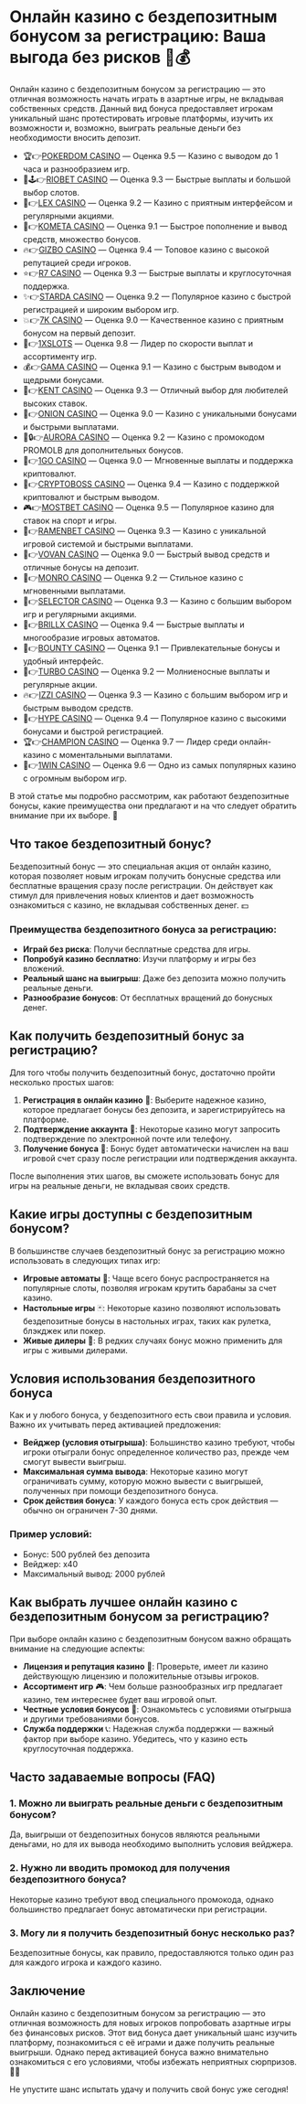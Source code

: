 # Онлайн казино с бездепозитным бонусом за регистрацию: Ваша выгода без рисков 🎰💰

Онлайн казино с бездепозитным бонусом за регистрацию — это отличная возможность начать играть в азартные игры, не вкладывая собственных средств. Данный вид бонуса предоставляет игрокам уникальный шанс протестировать игровые платформы, изучить их возможности и, возможно, выиграть реальные деньги без необходимости вносить депозит. 
- 🏆👉[POKERDOM CASINO](https://brandplay.link/Bxg7SC7H) — Оценка 9.5 — Казино с выводом до 1 часа и разнообразием игр.
- 🌟🕹️👉[RIOBET CASINO](https://brandplay.link/dtx89f2L) — Оценка 9.3 — Быстрые выплаты и большой выбор слотов.
- 🎲👉[LEX CASINO](https://brandplay.link/2HFTmBc8) — Оценка 9.2 — Казино с приятным интерфейсом и регулярными акциями.
- 🚀👉[KOMETA CASINO](https://brandplay.link/tLG15CCb) — Оценка 9.1 — Быстрое пополнение и вывод средств, множество бонусов.
- 🔥👉[GIZBO CASINO](https://gizbo-tea02.com/c8e962e89) — Оценка 9.4 — Топовое казино с высокой репутацией среди игроков.
- ⭐👉[R7 CASINO](https://brandplay.link/zPmNmTWG) — Оценка 9.3 — Быстрые выплаты и круглосуточная поддержка.
- ✨👉[STARDA CASINO](https://brandplay.link/cpFQbWKn) — Оценка 9.2 — Популярное казино с быстрой регистрацией и широким выбором игр.
- 💥👉[7K CASINO](https://brandplay.link/dd46bNgD) — Оценка 9.0 — Качественное казино с приятным бонусом на первый депозит.
- 💸👉[1XSLOTS](https://brandplay.link/R4xfxqdm) — Оценка 9.8 — Лидер по скорости выплат и ассортименту игр.
- 💰👉[GAMA CASINO](https://brandplay.link/zrZpLFTP) — Оценка 9.1 — Казино с быстрым выводом и щедрыми бонусами.
- 🎯👉[KENT CASINO](https://passage-through-deserts.com/de0514c15) — Оценка 9.3 — Отличный выбор для любителей высоких ставок.
- 🧅👉[ONION CASINO](https://obclk001-2d.top/click?offer_id=986&partner_id=10542&landing_id=1798&utm_medium=affiliate&sub_1=oncasino3) — Оценка 9.0 — Казино с уникальными бонусами и быстрыми выплатами.
- 🌌🔒👉[AURORA CASINO](https://10trafic-stat2.com/click/668546566bcc6313411604c7/6766/15114/subaccount?promocode=PROMOLB) — Оценка 9.2 — Казино с промокодом PROMOLB для дополнительных бонусов.
- 🚀👉[1GO CASINO](https://1go-ircp01.com/ce015f410) — Оценка 9.0 — Мгновенные выплаты и поддержка криптовалют.
- 🏦👉[CRYPTOBOSS CASINO](https://cryptobossc.online/d847bcfa9) — Оценка 9.4 — Казино с поддержкой криптовалют и быстрым выводом.
- 🎮👉[MOSTBET CASINO](https://ktbtis024ifqfn0mst.com/beQs) — Оценка 9.5 — Популярное казино для ставок на спорт и игры.
- 🍜👉[RAMENBET CASINO](https://get.saltyram.com/ru/registration?apkpop=0&partner=p24970p3296034p5526) — Оценка 9.3 — Казино с уникальной игровой системой и быстрыми выплатами.
- 🎰👉[VOVAN CASINO](https://vovan.site/d2375cf9b) — Оценка 9.0 — Быстрый вывод средств и отличные бонусы на депозит.
- 🎩👉[MONRO CASINO](https://mnr-ircp01.com/c3ce72a2c) — Оценка 9.2 — Стильное казино с мгновенными выплатами.
- 🎯👉[SELECTOR CASINO](https://gosel.pl/SELVK) — Оценка 9.3 — Казино с большим выбором игр и регулярными акциями.
- 💎👉[BRILLX CASINO](https://brillx.pub/BRIVK) — Оценка 9.4 — Быстрые выплаты и многообразие игровых автоматов.
- 🎁👉[BOUNTY CASINO](https://bounty-casino.de/BOVK) — Оценка 9.1 — Привлекательные бонусы и удобный интерфейс.
- 🚗👉[TURBO CASINO](https://turbo-casino.pro/TURVK) — Оценка 9.2 — Молниеносные выплаты и регулярные акции.
- 🔥👉[IZZI CASINO](https://izzi-fr03.com/ca7c8a7b7) — Оценка 9.3 — Казино с большим выбором игр и быстрым выводом средств.
- 🎉👉[HYPE CASINO](https://hypekaz.com/dc2f44ad0) — Оценка 9.4 — Популярное казино с высокими бонусами и быстрой регистрацией.
- 🏆👉[CHAMPION CASINO](https://champcasino.ink/pobeda/doa-hats?p80412p305331p112c) — Оценка 9.7 — Лидер среди онлайн-казино с моментальными выплатами.
- 🥇👉[1WIN CASINO](https://brandplay.link/6F5VqbyZ) — Оценка 9.6 — Одно из самых популярных казино с огромным выбором игр.

В этой статье мы подробно рассмотрим, как работают бездепозитные бонусы, какие преимущества они предлагают и на что следует обратить внимание при их выборе. 🎲

## Что такое бездепозитный бонус?

Бездепозитный бонус — это специальная акция от онлайн казино, которая позволяет новым игрокам получить бонусные средства или бесплатные вращения сразу после регистрации. Он действует как стимул для привлечения новых клиентов и дает возможность ознакомиться с казино, не вкладывая собственных денег. 💵

### Преимущества бездепозитного бонуса за регистрацию:
- **Играй без риска**: Получи бесплатные средства для игры.
- **Попробуй казино бесплатно**: Изучи платформу и игры без вложений.
- **Реальный шанс на выигрыш**: Даже без депозита можно получить реальные деньги.
- **Разнообразие бонусов**: От бесплатных вращений до бонусных денег.

## Как получить бездепозитный бонус за регистрацию?

Для того чтобы получить бездепозитный бонус, достаточно пройти несколько простых шагов:

1. **Регистрация в онлайн казино** 🎰: Выберите надежное казино, которое предлагает бонусы без депозита, и зарегистрируйтесь на платформе.
2. **Подтверждение аккаунта** 📧: Некоторые казино могут запросить подтверждение по электронной почте или телефону.
3. **Получение бонуса** 🎁: Бонус будет автоматически начислен на ваш игровой счет сразу после регистрации или подтверждения аккаунта.

После выполнения этих шагов, вы сможете использовать бонус для игры на реальные деньги, не вкладывая своих средств.

## Какие игры доступны с бездепозитным бонусом?

В большинстве случаев бездепозитный бонус за регистрацию можно использовать в следующих типах игр:

- **Игровые автоматы** 🎰: Чаще всего бонус распространяется на популярные слоты, позволяя игрокам крутить барабаны за счет казино.
- **Настольные игры** 🃏: Некоторые казино позволяют использовать бездепозитные бонусы в настольных играх, таких как рулетка, блэкджек или покер.
- **Живые дилеры** 🎥: В редких случаях бонус можно применить для игры с живыми дилерами.

## Условия использования бездепозитного бонуса

Как и у любого бонуса, у бездепозитного есть свои правила и условия. Важно их учитывать перед активацией предложения:

- **Вейджер (условия отыгрыша)**: Большинство казино требуют, чтобы игроки отыграли бонус определенное количество раз, прежде чем смогут вывести выигрыш.
- **Максимальная сумма вывода**: Некоторые казино могут ограничивать сумму, которую можно вывести с выигрышей, полученных при помощи бездепозитного бонуса.
- **Срок действия бонуса**: У каждого бонуса есть срок действия — обычно он ограничен 7-30 днями.

### Пример условий:
- Бонус: 500 рублей без депозита
- Вейджер: x40
- Максимальный вывод: 2000 рублей

## Как выбрать лучшее онлайн казино с бездепозитным бонусом за регистрацию?

При выборе онлайн казино с бездепозитным бонусом важно обращать внимание на следующие аспекты:

- **Лицензия и репутация казино** 🎫: Проверьте, имеет ли казино действующую лицензию и положительные отзывы игроков.
- **Ассортимент игр** 🎮: Чем больше разнообразных игр предлагает казино, тем интереснее будет ваш игровой опыт.
- **Честные условия бонусов** 📜: Ознакомьтесь с условиями отыгрыша и другими требованиями бонусов.
- **Служба поддержки** 📞: Надежная служба поддержки — важный фактор при выборе казино. Убедитесь, что у казино есть круглосуточная поддержка.

## Часто задаваемые вопросы (FAQ)

### 1. Можно ли выиграть реальные деньги с бездепозитным бонусом?
Да, выигрыши от бездепозитных бонусов являются реальными деньгами, но для их вывода необходимо выполнить условия вейджера.

### 2. Нужно ли вводить промокод для получения бездепозитного бонуса?
Некоторые казино требуют ввод специального промокода, однако большинство предлагает бонус автоматически при регистрации.

### 3. Могу ли я получить бездепозитный бонус несколько раз?
Бездепозитные бонусы, как правило, предоставляются только один раз для каждого игрока и каждого казино.

## Заключение

Онлайн казино с бездепозитным бонусом за регистрацию — это отличная возможность для новых игроков попробовать азартные игры без финансовых рисков. Этот вид бонуса дает уникальный шанс изучить платформу, познакомиться с её играми и даже получить реальные выигрыши. Однако перед активацией бонуса важно внимательно ознакомиться с его условиями, чтобы избежать неприятных сюрпризов. 🎰💵

Не упустите шанс испытать удачу и получить свой бонус уже сегодня!

